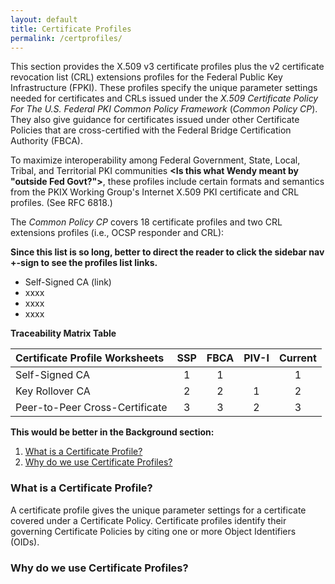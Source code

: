 ```yaml
---
layout: default
title: Certificate Profiles
permalink: /certprofiles/
---
```


This section provides the X.509 v3 certificate profiles plus the v2 certificate revocation list (CRL) extensions profiles for the Federal Public Key Infrastructure (FPKI). These profiles specify the unique parameter settings needed for certificates and CRLs issued under the _X.509 Certificate Policy For The U.S. Federal PKI Common Policy Framework_ (_Common Policy CP_). They also give guidance for certificates issued under other Certificate Policies that are cross-certified with the Federal Bridge Certification Authority (FBCA).

To maximize interoperability among Federal Government, State, Local, Tribal, and Territorial PKI communities **<Is this what Wendy meant by "outside Fed Govt?">**, these profiles include certain formats and semantics from the PKIX Working Group's Internet X.509 PKI certificate and CRL profiles. (See RFC 6818.) 

The _Common Policy CP_ covers 18 certificate profiles and two CRL extensions profiles (i.e., OCSP responder and CRL):  

**Since this list is so long, better to direct the reader to click the sidebar nav +-sign to see the profiles list links.**

* Self-Signed CA (link)
* xxxx 
* xxxx
* xxxx

**Traceability Matrix Table**

| **Certificate Profile Worksheets**   | **SSP**       | **FBCA**     | **PIV-I**     | **Current**   |
| :----------------------------------  | :-----:       | :-----:      | :------:      | :------:      |
| Self-Signed CA                       | 1             | 1            |               | 1             |
| Key Rollover CA                      | 2             | 2            |  1            | 2             |
| Peer-to-Peer Cross-Certificate       | 3             | 3            |  2            | 3             |




**This would be better in the Background section:**

1. [What is a Certificate Profile?](#what-is-a-certificate-profile)
1. [Why do we use Certificate Profiles?](#why-do-we-use-certificate-profiles)

### What is a Certificate Profile?

A certificate profile gives the unique parameter settings for a certificate covered under a Certificate Policy. Certificate profiles identify their governing Certificate Policies by citing one or more Object Identifiers (OIDs).  

### Why do we use Certificate Profiles?



